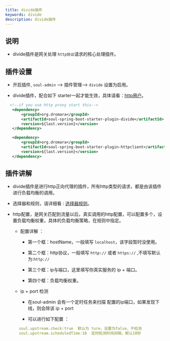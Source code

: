 ```yaml
---
title: divide插件
keywords: divide
description: divide插件
---
```


## 说明

* divide插件是网关处理 `http协议`请求的核心处理插件。

## 插件设置

* 开启插件, `soul-admin` --> 插件管理--> `divide` 设置为启用。

* divide插件，配合如下 starter一起才能生效，具体请看：[http用户](user-http.md)。

```xml
  <!--if you use http proxy start this-->
   <dependency>
       <groupId>org.dromara</groupId>
       <artifactId>soul-spring-boot-starter-plugin-divide</artifactId>
       <version>${last.version}</version>
   </dependency>

   <dependency>
       <groupId>org.dromara</groupId>
       <artifactId>soul-spring-boot-starter-plugin-httpclient</artifactId>
       <version>${last.version}</version>
   </dependency>

```

## 插件讲解

* divide插件是进行http正向代理的插件，所有http类型的请求，都是由该插件进行负载均衡的调用。

* 选择器和规则，请详细看 : [选择器规则](selector.md)。

* http配置，是网关匹配到流量以后，真实调用的http配置，可以配置多个，设置负载均衡权重，具体的负载均衡策略，在规则中指定。
  * 配置详解 ：

     * 第一个框：hostName，一般填写 `localhost`，该字段暂时没使用。
  
     * 第二个框：http协议，一般填写 `http://` 或者 `https://` ,不填写默认为:`http://`
  
     * 第三个框：ip与端口，这里填写你真实服务的 ip + 端口。
  
     * 第四个框：负载均衡权重。
     
  * ip + port 检测
  
     * 在soul-admin 会有一个定时任务来扫描 配置的ip端口，如果发现下线，则会除该 ip + port  
     
     * 可以进行如下配置 ：
     
```yaml
      soul.upstream.check:true  默认为 ture，设置为false，不检测
      soul.upstream.scheduledTime:10  定时检测时间间隔，默认10秒
 ```  
  
 